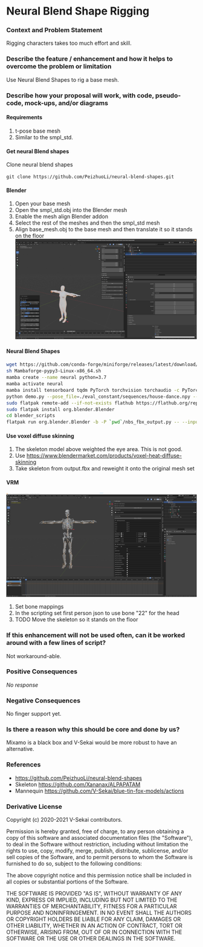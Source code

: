 # Neural Blend Shape Rigging

### Context and Problem Statement

Rigging characters takes too much effort and skill.

### Describe the feature / enhancement and how it helps to overcome the problem or limitation

Use Neural Blend Shapes to rig a base mesh.

### Describe how your proposal will work, with code, pseudo-code, mock-ups, and/or diagrams

#### Requirements

1. t-pose base mesh
2. Similar to the smpl_std.

#### Get neural Blend shapes

Clone neural blend shapes

`git clone https://github.com/PeizhuoLi/neural-blend-shapes.git`

#### Blender

1. Open your base mesh
2. Open the smpl_std.obj into the Blender mesh
3. Enable the mesh align Blender addon
4. Select the rest of the meshes and then the smpl_std mesh
5. Align base_mesh.obj to the base mesh and then translate it so it stands on the floor
   ![image](attachments/125210550-4bfe8100-e255-11eb-9bc3-cbc7bfe4b98e.png)

#### Neural Blend Shapes

```bash
wget https://github.com/conda-forge/miniforge/releases/latest/download/Mambaforge-pypy3-Linux-x86_64.sh
sh Mambaforge-pypy3-Linux-x86_64.sh
mamba create --name neural python=3.7
mamba activate neural
mamba install tensorboard tqdm PyTorch torchvision torchaudio -c PyTorch -y
python demo.py --pose_file=./eval_constant/sequences/house-dance.npy --obj_path=./eval_constant/meshes/ALPAPAAM.obj --normalize=1 --animated_bvh=1 --obj_output=0
sudo flatpak remote-add --if-not-exists flathub https://flathub.org/repo/flathub.flatpakrepo
sudo flatpak install org.blender.Blender
cd blender_scripts
flatpak run org.blender.Blender -b -P `pwd`/nbs_fbx_output.py -- --input `pwd`/../demo --output `pwd`/../demo/output.fbx
```

#### Use voxel diffuse skinning

1. The skeleton model above weighted the eye area. This is not good.
2. Use https://www.blendermarket.com/products/voxel-heat-diffuse-skinning
3. Take skeleton from output.fbx and reweight it onto the original mesh set

#### VRM

![image](attachments/125210653-0b533780-e256-11eb-8758-caeca92a16e2.png)

1. Set bone mappings
2. In the scripting set first person json to use bone "22" for the head
3. TODO Move the skeleton so it stands on the floor

### If this enhancement will not be used often, can it be worked around with a few lines of script?

Not workaround-able.

### Positive Consequences

_No response_

### Negative Consequences

No finger support yet.

### Is there a reason why this should be core and done by us?

Mixamo is a black box and V-Sekai would be more robust to have an alternative.

### References

- https://github.com/PeizhuoLi/neural-blend-shapes
- Skeleton https://github.com/Xananax/ALPAPATAM
- Mannequin https://github.com/V-Sekai/blue-tin-fox-models/actions

### Derivative License

Copyright (c) 2020-2021 V-Sekai contributors.

Permission is hereby granted, free of charge, to any person obtaining a copy
of this software and associated documentation files (the "Software"), to deal
in the Software without restriction, including without limitation the rights
to use, copy, modify, merge, publish, distribute, sublicense, and/or sell
copies of the Software, and to permit persons to whom the Software is
furnished to do so, subject to the following conditions:

The above copyright notice and this permission notice shall be included in all
copies or substantial portions of the Software.

THE SOFTWARE IS PROVIDED "AS IS", WITHOUT WARRANTY OF ANY KIND, EXPRESS OR
IMPLIED, INCLUDING BUT NOT LIMITED TO THE WARRANTIES OF MERCHANTABILITY,
FITNESS FOR A PARTICULAR PURPOSE AND NONINFRINGEMENT. IN NO EVENT SHALL THE
AUTHORS OR COPYRIGHT HOLDERS BE LIABLE FOR ANY CLAIM, DAMAGES OR OTHER
LIABILITY, WHETHER IN AN ACTION OF CONTRACT, TORT OR OTHERWISE, ARISING FROM,
OUT OF OR IN CONNECTION WITH THE SOFTWARE OR THE USE OR OTHER DEALINGS IN THE
SOFTWARE.
